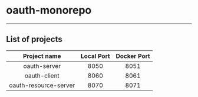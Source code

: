 # oauth-monorepo
<hr>

## List of projects

|     Project name      | Local Port | Docker Port |
|:---------------------:|:----------:|:-----------:|
|     oauth-server      |    8050    |    8051     |
|     oauth-client      |    8060    |    8061     |
| oauth-resource-server |    8070    |    8071     |
